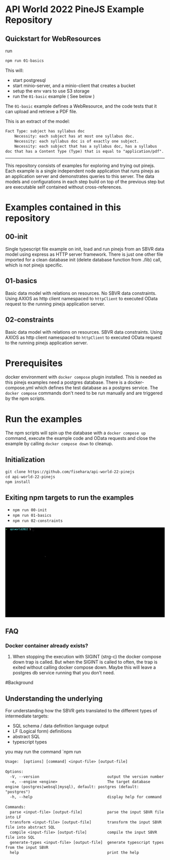# API World 2022 PineJS Example Repository

## Quickstart for WebResources

run

```sh
npm run 01-basics
```

This will:

- start postgresql
- start minio-server, and a minio-client that creates a bucket
- setup the env vars to use S3 storage
- run the `01-basic` example ( See below )

The `01-basic` example defines a WebResource, and the code tests that it can upload and retrieve a PDF file.

This is an extract of the model:

```
Fact Type: subject has syllabus doc
	Necessity: each subject has at most one syllabus doc.
	Necessity: each syllabus doc is of exactly one subject.
	Necessity: each subject that has a syllabus doc, has a syllabus doc that has a Content Type (Type) that is equal to "application/pdf".
```


---


This repository consists of examples for exploring and trying out pinejs. Each example is a single independent node application that runs pinejs as an application server and demonstrates queries to this server. The data models and configurations in each step build on top of the previous step but are executable self contained without cross-references.

# Examples contained in this repository

## 00-init

Single typescript file example on init, load and run pinejs from an SBVR data model using express as HTTP server framework.
There is just one other file imported for a clean database init (delete database function from ./lib) call, which is not pinejs specific.

## 01-basics

Basic data model with relations on resources. No SBVR data constraints.
Using AXIOS as http client namespaced to `httpClient` to executed OData request to the running pinejs application server.

## 02-constraints

Basic data model with relations on resources. SBVR data constraints.
Using AXIOS as http client namespaced to `httpClient` to executed OData request to the running pinejs application server.

# Prerequisites

docker environment with `docker compose` plugin installed. This is needed as this pinejs examples need a postgres database. There is a docker-compose.yml which defines the test database as a postgres service. The `docker compose` commands don't need to be run manually and are triggered by the npm scripts.

# Run the examples

The npm scripts will spin up the database with a `docker compose up` command, execute the example code and OData requests and close the example by calling `docker compose down` to cleanup.

## Initialization

```
git clone https://github.com/fisehara/api-world-22-pinejs
cd api-world-22-pinejs
npm install
```

## Exiting npm targets to run the examples
- `npm run 00-init`
- `npm run 01-basics` 
- `npm run 02-constraints`


![Getting Started](./getting-started.gif)

## FAQ

### Docker container already exists?
1. When stopping the execution with SIGINT (strg-c) the docker compose down trap is called. But when the SIGINT is called to often, the trap is exited without calling docker compose down. Maybe this will leave a postgres db service running that you don't need.


#Background
## Understanding the underlying

For understanding how the SBVR gets translated to the different types of intermediate targets:

- SQL schema / data definition language output
- LF (Logical form) definitions
- abstract SQL
- typescript types

you may run the command `npm run

```
Usage:  [options] [command] <input-file> [output-file]

Options:
  -V, --version                              output the version number
  -e, --engine <engine>                      The target database engine (postgres|websql|mysql), default: postgres (default: "postgres")
  -h, --help                                 display help for command

Commands:
  parse <input-file> [output-file]           parse the input SBVR file into LF
  transform <input-file> [output-file]       transform the input SBVR file into abstract SQL
  compile <input-file> [output-file]         compile the input SBVR file into SQL
  generate-types <input-file> [output-file]  generate typescript types from the input SBVR
  help                                       print the help
```
